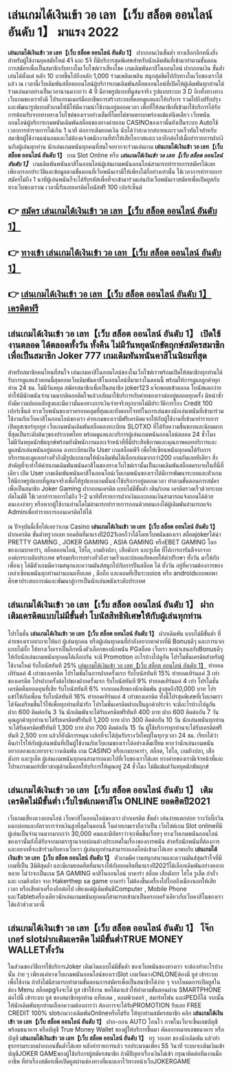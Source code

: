# เล่นเกมได้เงินเข้า วอ เลท【เว็บ สล็อต ออนไลน์ อันดับ 1】  มาแรง 2022

**เล่นเกมได้เงินเข้า วอ เลท【เว็บ สล็อต ออนไลน์ อันดับ 1】** ฝากถอนเงินขั้นต่ำ  ทางเลือกอีกหนึ่งสิ่งสำหรับผู้ใช้งานยุคสมัยใหม่ 4จี และ 5จี ที่มีบริการสุดพิเศษสำหรับนักเดิมพันที่เข้ามาทำตามขั้นตอนการสมัครเพื่อเป็นสมาชิกกับทางในเว็บไซต์เราเสี่ยงโชค เกมเดิมพันคาสิโนออนไลน์ ฝากถอนเงิน ขั้นต่ำ เล่นได้ตั้งแต่ หลัก 10 บาทขึ้นไปถึงหลัก 1,000 ร่วมเพลิดเพลิน สนุกสุดขีดไปกับทางในเว็บของเราได้แล้ว ณ เวลานี้เว็บเดิมพันสล็อตออนไลน์ผู้บริการเกมเดิมพันสล็อตออนไลน์ที่เปิดให้ผู้เดิมพันทุกท่านได้ร่วมเล่นมาอย่างเป็นเวลานานมากกว่า 4 ปี มีภาพรูปแบบที่ดูสมจจริง รูปแบบระบบ 3 D
อีกทั้งทางทางเว็บเกมของเรายังมี โปรแกรมเมอร์มืออาชีพการสร้างระบบที่คอยดูแลและให้บริการ  รวมไปถึงปรับปรุงและพัฒนารูปแบบตัวเกมให้มีให้มีความน่าใช้งานอยู่ตลอดเวลา เพื่อที่ให้สมาชิกที่เข้ามาใช้บริการได้รับการต้อนรับจากทางทางเว็บไซต์ของเราอย่างเต็มที่โดยไม่ขาดตกบกพร่องแม้แต่นิดเดียว เว็บพนันออนไลน์ผู้บริการเกมพนันเดิมพันสล็อตของทางค่ายเกม CASINOของเรานั้นยังเป็นระบบ Autoใช้เวลาการทำรายการไม่เกิน 1 นาที ต่อการเติมยอดเงิน นับได้ว่าสะดวกสบายและรวดเร็วทันใจสำหรับสมาชิกผู้ใช้งานแน่นอนและไม่ต้องแจ้งพนักงานที่ทำให้เสียโอกาสและเวลาอีกต่อไปเมื่อทำรายการฝากงินกับผู้เล่นทุกท่าน
นักเล่นเกมพนันทุกคนที่สนใจอยากจะร่วมเล่นเกม **เล่นเกมได้เงินเข้า วอ เลท【เว็บ สล็อต ออนไลน์ อันดับ 1】** เกม Slot Online หรือ ***เล่นเกมได้เงินเข้า วอ เลท【เว็บ สล็อต ออนไลน์ อันดับ 1】*** เกมเดิมพันพนันคาสิโนออนไลน์ผู้เล่นเกมพนันออนไลน์สามารถทำรายการสมัครได้เลยเพียงกรอกประวัติและข้อมูลตามขั้นตอนที่เว็บพนันเรามีให้เพียงไม่กี่อย่างเท่านั้น ใช้เวลาการทำรายการสมัครไม่ถึง 1 นาทีผู้เล่นพนันก็จะได้รับรหัสเพื่อที่จะเข้ามาร่วมเล่นกับเว็บพนันเราสมัครเพื่อเปิดยูสกับทางเว็บของเราณ เวลานี้รับเลยเครดิตโบนัสฟรี 100 เปอร์เซ็นต์ 

## 👉 [สมัคร เล่นเกมได้เงินเข้า วอ เลท【เว็บ สล็อต ออนไลน์ อันดับ 1】](https://archa888.com/)
## 👉 [ทางเข้า เล่นเกมได้เงินเข้า วอ เลท【เว็บ สล็อต ออนไลน์ อันดับ 1】](https://archa888.com/)
## 👉 [เล่นเกมได้เงินเข้า วอ เลท【เว็บ สล็อต ออนไลน์ อันดับ 1】 เครดิตฟรี](https://archa888.com/)

## เล่นเกมได้เงินเข้า วอ เลท【เว็บ สล็อต ออนไลน์ อันดับ 1】 เปิดใช้งานตลอด ได้ตลอดทั้งวัน ทั้งคืน ไม่มีวันหยุดนักขัตฤกษ์สมัครสมาชิกเพื่อเป็นสมาชิก Joker 777 เกมเดิมพันพนันคาสิโนนิยมที่สุด

สำหรับสมาชิกคนไหนที่สนใจ เล่นเกมคาสิโนออนไลน์ของในเว็บไซต์เราพร้อมเปิดให้สมาชิกทุกท่านได้รับการดูแลแล้วตอนนี้สุดยอดเว็บเดิมพันคาสิโนออนไลน์ที่มาแรงในตอนนี้ พร้อมให้การดูแลลูกค้าทุกท่าน 24 ชม. ไม่มีวันหยุด สมัครสมาชิกเพื่อเป็นสมาชิก joker123 แจ๊กพอตเข้าตลอด โบนัสแตกง่าย ทำให้มีนักพนันจำนวนมากติดอกติดใจแล้วกลับมาใช้บริการกับค่ายของเราต่ออยู่ตลอดทุกครั้ง มิหนำซ้ำยังมีความปลอดภัยสูงและมีความั่นคงทางการเงินจ่ายจริงทุกบาทไม่มีประวัติการโกง Credit 100 เปอร์เซ็นต์ ทางเว็บพนันของเราครอบคลุมที่สุดและยังตอบโจทย์ในการเล่นของนักเล่นพนันที่เข้ามาร่วมใช้งานกับเว็บคาสิโนออนไลน์ของเรา
ค่ายเกมของเรามีฟรีเครดิตแจกให้กับผู้ใช้งานที่เข้ามาทำรายการเปิดยูสเซอร์ทุกยูส เว็บเกมพนันเดิมพันสล็อตลงทะเบียน SLOTXO ที่ได้รับความชื่นชอบและนิยมมากที่สุดเป็นระดับต้นๆของประเทศไทย พร้อมดูแลและบริการผู้เล่นเกมพนันออนไลน์ตลอด 24 ชั่วโมง ไม่มีวันหยุดนักขัตฤกษ์พร้อมยังมีพนักงานและเจ้าหน้าที่ที่มีประสิทธิภาพและคุณภาพคอยบริการและดูแลนักเล่นพนันอยู่ตลอด ลงทะเบียนเปิด User เกมสล็อตพีจี เพื่อให้เซียนพนันทุกคนได้รับการบริการและดูแลอย่างทั่วถึงมีรูปแบบเกมให้นักเดิมพันได้เลือกเล่นมากกว่า200 เกมกันเลยทีเดียว
สิ่งสำคัญที่จะทำให้ค่ายเกมเดิมพันพนันคาสิโนของทางเว็บไซต์เรานั้นเป็นเกมเดิมพันสล็อตครบจบในที่นี่ที่เดียว เปิด User  เกมเดิมพันพนันคาสิโนออนไลน์เว็บเกมพนันของเราได้มีการพัฒนาระบบและตัวเกมให้มีภาพรูปแบบที่ดูสมจจริงเพื่อให้รูปแบบเกมนั้นน่าใช้บริการอยู่ตลอดเวลา ทำตามขั้นตอนการสมัครเพื่อเป็นสมาชิก Joker Gaming ฝากถอนเครดิต แบบไม่มีขั้นต่ำ เติม/ถอน เครดิตรวดเร็วด้วยระบบอัตโนมัติ ใช้เวลาทำรายการไม่ถึง 1-2 นาทีทั้งรายการฝากเงินและถอนเงินสามารถแจ้งถอนได้ด้วยตนเองง่ายๆ หรือหากผู้ใช้งานท่านใดไม่สามารถทำรายการถอนด้วยตนเองได้ผู้เดิมพันสามารถแจ้ง Adminเพื่อทำรายการถอนเครดิตให้ได้

ณ ปัจจุบันนี้เชื่อได้เลยว่าเกม Casino **เล่นเกมได้เงินเข้า วอ เลท【เว็บ สล็อต ออนไลน์ อันดับ 1】** ฝากเครดิต ขั้นต่ำทรูวอเลท ยอดฮิตที่มาแรงปี2021เลยก็ว่าได้โดยเว็บพนันของเรา สล็อตjokerได้นำ PRETTY GAMING , JOKER GAMING , ASIA GAMING หรือEBET GAMING โลกของเกมบาคาร่า, สล็อตออนไลน์, ไฮโล, เกมยิงปลา, เสือมังกร และรูเล็ต ที่ได้การการันตีจากจากองค์กรระบดับประเทศ พร้อมบริการอย่างทั่วถึงรวดเร็วและปลอดภัยคอยให้คำปรึกษา ทั้งวัน มาให้กับเพื่อนๆ ได้มีตัวเกมมีความสนุกและความมันส์สนุกไปกับการปั่นสล็อต ได้ ทั้งวัน อยู่ที่ความต้องการของเหล่าเซียนพนันทุกท่านผ่านบนแท็บเลต , มือถือ และคอมที่เป็นระบบios หรือ androidแบบพกพา ศึกษาประสบการณ์และพัฒนาสู่การเป็นนักเล่นพนันระดับประเทศ

## เล่นเกมได้เงินเข้า วอ เลท【เว็บ สล็อต ออนไลน์ อันดับ 1】 ฝากเติมเครดิตแบบไม่มีขั้นต่ำ โบนัสสิทธิพิเศษให้กับผู้เล่นทุกท่าน

โปรโมชั่น **เล่นเกมได้เงินเข้า วอ เลท【เว็บ สล็อต ออนไลน์ อันดับ 1】** ฝากเดิมพัน แบบไม่มีขั้นต่ำ ที่ค่ายของเราอยากจะให้แก่  ผู้เล่นทุกคน หรือผู้เล่นทุกคนที่กำลังอยากหาค่ายที่มี Bonusดีๆ และการแจกแบบไม่กั๊ก ให้ทางเว็บเราเป็นอีกหนึ่งตัวเลือกของนักพนัน PGสล็อต เว็บเรา ขอนำเสนอกับBonusดีๆ ให้กับนักเล่นเกมพนันทุกคนได้เลือกกัน จะมี Promotion อะไรบ้างไปดูกัน
โปรโมชั่นเครดิตสำหรับผู้ใช้งานใหม่ รับโบนัสทันที 25% [เล่นเกมได้เงินเข้า วอ เลท【เว็บ สล็อต ออนไลน์ อันดับ 1】](https://archa888.com/) ทำยอดเทิร์นแค่ 4 เท่าของเครดิต
โปรโมชั่นในการฝากครั้งแรก รับโบนัสทันที 15% ทำยอดเทิร์นแค่ 3 เท่าของเครดิต
โปรฝากครั้งต่อไปของฝากครั้งแรก รับโบนัสทันที 9% ทำยอดเทิร์นแค่ 4 เท่า
โปรโมชั่นเครดิตคืนยอดทุนที่เสีย รับโบนัสทันที 6% จากยอดเสียของนักเดิมพัน สูงสุดถึง10,000 บาท
โปรแชร์ให้กับเพื่อน รับโบนัสทันที 16% ทำยอดเทิร์นแค่ 4 เท่าของเครดิต
ทั้งนี้โปรสุดพิเศษที่เว็บเกมเราได้จัดเตรียมขึ้นไว้ให้เพื่อทุกท่านที่น่ารัก โปรโมชั่นเครดิตฝากเป็นลูกค้าประจำ จะมีอะไรบ้างไปดูกัน
ฝาก 600 ติดต่อกัน 3 วัน นักเดิมพันจะได้รับเครดิตฟรีทันที 400 บาท
ฝาก 600 ติดต่อกัน 7 วัน คุณลูกค้าทุกท่านจะได้รับเครดิตฟรีทันที 1,200 บาท
ฝาก 300 ติดต่อกัน 10 วัน นักเล่นพนันทุกท่านจะได้รับเครดิตฟรีทันที 1,300 บาท
ฝาก 700 ติดต่อกัน 15 วัน ผู้ใช้บริการทุกท่านจะได้รับเครดิตฟรีทันที 2,500 บาท
แล้วก็ยังมีการหมุนวงล้อที่จะได้ลุ้นรับรางวัลใหญ่ในทุกๆเวลา 24 ชม. เรียกได้ว่าคืนกำไรให้กับผู้เล่นพนันที่เป็นผู้ใช้งานกับเว็บเกมของเราได้อย่างเต็มเปี่ยม หากว่านักเล่นเกมพนันอยากลองและอยากจะวางเดิมพัน เกม CASINO หรือเกมบาคาร่า, สล็อต, ไฮโล, เกมยิงปลา, เสือมังกร และรูเล็ต ผู้เล่นเกมพนันทุกคนสามารถแตะไปที่เว็บของเราได้เลย ทางค่ายของเรามีเจ้าหน้าที่และโปรแกรมเมอร์เชี่ยวชาญด้านนี้คอยให้บริการให้คุณอยู่ 24 ชั่วโมง ไม่มีแม้แต่วันหยุดนักขัตฤกษ์

## เล่นเกมได้เงินเข้า วอ เลท【เว็บ สล็อต ออนไลน์ อันดับ 1】 เติมเครดิตไม่มีขั้นต่ำ  เว็บไซต์เกมคาสิโน ONLINE ยอดฮิตปี2021

เว็บเกมเสี่ยงดวงออนไลน์ เว็บคาสิโนออนไลน์ของเรา ฝากเครดิต ขั้นต่ำ เล่นง่ายแตกบ่อย รางวัลบิ๊กวินแตกบ่อยและอัตราการจ่ายเงินสูงที่สุดในตอนนี้ ในค่ายเกมเราถือว่าเป็น เว็บไซต์เกม Slot onlineที่มีผู้เล่นเป็นจำนวนมากมากกว่า 30,000 คนและมีอัตราว่าจะเพิ่มขึ้นเรื่อยๆ ทางเว็บเกมพนันออนไลน์ของเรานั้นยังได้รับจากมาตราฐานจากบ่อนต่างประเทศในเรื่องของการพนัน สำหรับนักพนันที่ต้องการและอยากที่จะเข้าร่วมกับทางเว็บเรา ผู้เล่นทุกท่านสามารถแอดไลน์เข้ามาได้เลย
	มาพบกับ **เล่นเกมได้เงินเข้า วอ เลท【เว็บ สล็อต ออนไลน์ อันดับ 1】** ตัวเกมมีความสนุกสนานและความมันส์สุดเร้าใจที่มีเกมที่เป็น 3มิติสุดล้ำ และมีเกมยอดฮิตที่มาแรงให้กับยอดฮิตที่มาแรงปี2021ได้เลือกเดิมพันอย่างหลากหลาย  ไม่ว่าจะเป็นเกม SA GAMING คาสิโนออนไลน์ บาคาร่า สล็อต เสือมังกร ไฮโล รูเล็ต กำถั่ว และ เกมยิงปลา จาก Hakerthep sa game บาคาร่า ไม่ต้องขึ้นเครื่องไปไกลถึงเมืองนอกให้เสียเวลา หรือเสียค่าเครื่องอีกต่อไป เพียงแค่ผู้เดิมพันมีComputer , Mobile Phone และTabletเครื่องเดียวนักเล่นเกมพนันทุกคนก็สามารถเข้ามาเป็นครอบครัวเดียวกับเว็บคาสิโนของเราได้แล้วช่วงเวลานี้

## เล่นเกมได้เงินเข้า วอ เลท【เว็บ สล็อต ออนไลน์ อันดับ 1】 โจ๊กเกอร์ slotฝากเติมเครดิต ไม่มีขั้นต่ำTRUE MONEY WALLETทั้งวัน

ในส่วนของวิธีการใช้บริการJoker เติมเงินแบบไม่มีขั้นต่ำ ของเว็บพนันของทางเรา จะต้องทำอะไรบ้างนั้น ง่าย ๆ เพียงแค่ทางเว็บเกมพนันออนไลน์ของเราSlot เกมวัดดวงONLONEต้องมี ยูส เข้าระบบเพื่อใช้งาน ถ้ายังไม่มีสามารถทำตามขั้นตอนการสมัครเพื่อเป็นสมาชิกได้ง่าย ๆ จากโหมดการเปิดยูสในช่อง Menu สล็อตpgจึงจะได้ ยูส เข้าใช้งาน พอได้มาแล้วให้ทำตามขั้นตอนผ่าน SMARTPHONE ต่อไปนี้
เข้าระบบ ยูส  ของสมาชิกทุกท่าน แท็บเลต , คอมพิวเตอร์ , สมาร์ทโฟน และiPEDก็ได้
จากนั้นให้นักเดิมพันทุกท่านเลือกความต้องการว่า ต้องการจะได้รับPROMOTION รับเลย FREE CREDIT 100% slotเกมวางเดิมพันOnlineหรือไม่รับ
ให้ทุกท่านสมัครสมาชิก คลิก **เล่นเกมได้เงินเข้า วอ เลท【เว็บ สล็อต ออนไลน์ อันดับ 1】** ฝาก-ถอน AUTO โอนไว ภาพในเว็บจะขึ้นเลขบัญชีพร้อมธนาคาร หรือบัญชี True Money Wallet ของผู้ให้บริการขึ้นมา
คัดลอกหมายเลขธนาคาร หรือบัญชี **เล่นเกมได้เงินเข้า วอ เลท【เว็บ สล็อต ออนไลน์ อันดับ 1】** ทรู วอเลท ของนักเดิมพัน แล้วทำธุรกรรมระบบฝากถอนขั้นต่ำได้เลย
หลังทำรายการแล้ว รอประมาณเพียง 55 วินาที ระบบจะเติมเงินเข้าบัญชีJOKER GAMEของผู้ใช้บริการผู้สมัครสมาชิก
ถ้ามีปัญหาเรื่องเงินไม่เข้า กรุณาติดต่อทีมงานมืออาชีพ ที่ทำเรื่องสมัครเพื่อเปิดยูสผ่านช่องทางที่แนบเอาไว้ทางหน้าเว็บJOKERGAME


